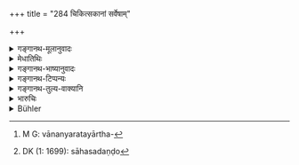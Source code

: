 +++
title = "284 चिकित्सकानां सर्वेषाम्"

+++

<details><summary>गङ्गानथ-मूलानुवादः</summary>

All physicians dealing dishonestly are liable to punishment; in the case of patients other than human, the lowest, and in that of human patients, the middlemost amercement.—(284)
</details>

<details><summary>मेधातिथिः</summary>

**चिकित्सका** भिषजः । तेषां **मिथ्याप्रचाराणाम्** औषधदानम् उभयथा संभवति । यदि वाविज्ञातशास्त्रप्रयोगतया शास्त्रे परिचिते ऽपि वातत्परतयार्थलिप्सया[^७०२] । **अमानुषेषु** गवाश्वहस्त्यादिषु **प्रथमः** साहसशब्दो[^७०३] ऽनुषक्तव्यः । एवं **मानुषेषु तु मध्यम** इति । तथाप्रचारेण यद्य् आश्वेव विपद्येत तदा महान् दण्डः कल्पनीयः ॥ ९.२८४ ॥


[^७०३]:
     DK (1: 1699): sāhasadaṇḍo


[^७०२]:
     M G: vānanyaratayārtha-
</details>

<details><summary>गङ्गानथ-भाष्यानुवादः</summary>

‘*Physicians*’— doctors.

‘*Dealing dishonestly*.’—The prescribing of medicines by dishonest practitioners may be done in two ways—(1) it may be due to the man being devoid of theoretical and practical knowledge entirely, or (2) to negligence or greed, even though the knowledge of the science is there.

‘*In the case of patients other than human*’—*i.e*., cows, horses, elephants, and so forth.

‘*The first*’—the term ‘amercement’ has to be construed here.

Similarly in the case of human patients, the ‘*middlemost amercement*.’

But if on account of the dishonest dealing, the patient happen to die, then severe punishment shall be inflicted.—(284)
</details>

<details><summary>गङ्गानथ-टिप्पन्यः</summary>

This verse is quoted in *Smṛtitattva* (p. 535).
</details>

<details><summary>गङ्गानथ-तुल्य-वाक्यानि</summary>

*Viṣṇu* (5.175-177).—‘A physician who adopts a wrong method of cure in
the case of a patient of high rank should pay the highest
amercement;—the middle amercement in the case of an ordinary
patient;—and the lowest amercement in the case of an animal.’
</details>

<details><summary>भारुचिः</summary>

प्रथममध्यमौ साहसोत्तरपदाव् एतौ द्रष्टव्यौ । विना शास्त्रेण । [अथ]वा सति शास्त्राध्ययने मिथ्या ये चिकित्सायां वर्तन्ते मानुषामानुषेषु तेषाम् एष दमः ॥ ९.२८४ ॥
</details>

<details><summary>Bühler</summary>

284	All physicians who treat (their patients) wrongly (shall pay) a fine; in the case of animals, the first (or lowest); in the case of human beings, the middlemost (amercement).
</details>
